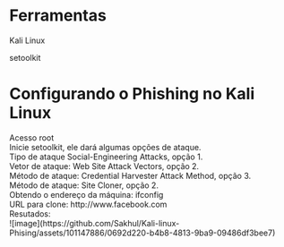 <h1>Ferramentas</h1>
<p>Kali Linux</p>
<p>setoolkit</p>
<h1>Configurando o Phishing no Kali Linux</h1>
Acesso root<br>
Inicie setoolkit, ele dará algumas opções de ataque.<br>
Tipo de ataque Social-Engineering Attacks, opção 1. <br>
Vetor de ataque: Web Site Attack Vectors, opção 2. <br>
Método de ataque: Credential Harvester Attack Method, opção 3. <br>
Método de ataque: Site Cloner, opção 2. <br>
Obtendo o endereço da máquina: ifconfig <br>
URL para clone: http://www.facebook.com <br>
Resutados: <br>
![image](https://github.com/Sakhul/Kali-linux-Phising/assets/101147886/0692d220-b4b8-4813-9ba9-09486df3bee7)
